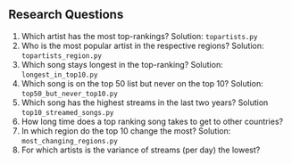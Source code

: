 ## Research Questions

1. Which artist has the most top-rankings?
Solution: `topartists.py`
2. Who is the most popular artist in the respective regions? Solution: `topartists_region.py`
3. Which song stays longest in the top-ranking? Solution: `longest_in_top10.py`
4. Which song is on the top 50 list but never on the top 10? Solution: `top50_but_never_top10.py`
5. Which song has the highest streams in the last two years? Solution `top10_streamed_songs.py`
6. How long time does a top ranking song takes to get to other countries?
7. In which region do the top 10 change the most? Solution: `most_changing_regions.py`
8. For which artists is the variance of streams (per day) the lowest?
